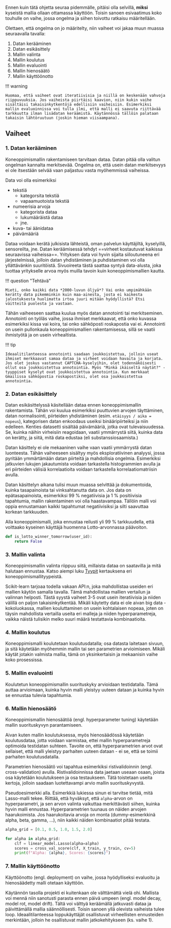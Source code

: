 Ennen kuin tätä ohjetta seuraa pidemmälle, pitäisi olla selvillä, **miksi** kyseistä mallia ollaan ottamassa käyttöön. Toisin sanoen esivaatimus koko touhulle on vaihe, jossa ongelma ja siihen toivottu ratkaisu määritellään.

Olettaen, että ongelma on jo määritelty, niin vaiheet voi jakaa muun muassa seuraavalla tavalla:

1. Datan kerääminen
2. Datan esikäsittely
3. Mallin valinta
4. Mallin koulutus
5. Mallin evaluointi
6. Mallin hienosäätö
7. Mallin käyttöönotto

!!! warning

    Huomaa, että vaiheet ovat iteratiivisia ja niillä on keskenään vahvoja riippuvuuksia. Jos vaiheista piirtäisi kaavion, niin kukin vaihe sisältäisi takaisinkytkentöjä edellisiin vaiheisiin. Esimerkiksi mallin evaluoinnissa voi tulla ilmi, että malli ei saavuta riittävää tarkkuutta ilman lisädatan keräämistä. Käytännössä tällöin palataan takaisin lähtöruutuun (joskin hieman viisaampana).

## Vaiheet

### 1. Datan kerääminen

Koneoppimismallin rakentamiseen tarvitaan dataa. Datan pitää olla valitun ongelman kannalta merkitsevää. Ongelma on, että usein datan merkitsevyys ei ole itsestään selvää vaan paljastuu vasta myöhemmissä vaiheissa.

Data voi olla esimerkiksi 

* tekstiä
    * kategorsita tekstiä
    * vapaamuotoista tekstiä
* numeerisia arvoja
    * kategorista dataa
    * lukumääräistä dataa
    * jne.
* kuva- tai äänidataa
* päivämääriä

Dataa voidaan kerätä julkisista lähteistä, oman palvelun käyttäjiltä, kyselyillä, sensoreilta, jne. Datan keräämisessä tehdyt ==virheet kostautuvat kaikissa seuraavissa vaiheissa==. Yrityksen data voi hyvin sijaita siiloutuneena eri järjestelmissä, jolloin datan yhdistäminen ja puhdistaminen voi olla yllättävänkin suuritöistä. Sivuoireeta tästä saattaa syntyä data-alusta, joka tuottaa yritykselle arvoa myös muilla tavoin kuin koneoppimismallien kautta.

!!! question "Tehtävä"

    Mieti, onko kaikki data *2000-luvun öljyä*? Vai onko umpimähkään kerätty data pikemminkin kuin maa-ainesta, josta ei kaikesta jalostuksesta huolimatta irtoa juuri mitään hyödyllistä? Etsi väitteitä puolesta ja vastaan.

Tähän vaiheeseen saattaa kuulua myös datan annotointi tai merkitseminen. Annotointi on työläs vaihe, jossa ihmiset merkkaavat, että onko kuvassa esimerkiksi kissa vai koira, tai onko sähköposti roskapostia vai ei. Annotointi on usein pullonkaula koneoppimismallien rakentamisessa, sillä se vaatii ihmistyötä ja on usein virhealtista. 

!!! tip

    Ideaalitilanteessa annotointi saadaan joukkoistettua, jolloin useat ihmiset merkkaavat samaa dataa ja virheet voidaan havaita ja korjata. Jos olet joskus vastannut CAPTCHA-kyselyihin, olet todennäköisesti ollut osa joukkoistettua annotointia. Myös "Minkä ikäiseltä näytät?" -tyyppiset kyselyt ovat joukkoistettua annotointia. Kun merkkaat Gmailissa sähköpostia roskapostiksi, olet osa joukkoistettua annotointia.

### 2. Datan esikäsittely

Datan esikäsittelyssä käsitellään dataa ennen koneoppimismallin rakentamista. Tähän voi kuulua esimerkiksi puuttuvien arvojen täyttäminen, datan normalisointi, piirteiden yhdistäminen (esim. `etäisyys / aika = nopeus`), kategorisen datan enkoodaus useiksi binääripiirteiksi ja niin edelleen. Kenties datasetti sisältää päivämääriä, jotka ovat tulevaisuudessa. Se, kuinka näihin virheisiin reagoidaan, vaatii ymmärrystä siitä, kuinka data on kerätty, ja siitä, mitä data edustaa (eli substanssiosaamista.)

Datan käsittely ei ole mekaaninen vaihe vaan vaatii ymmärrystä datan luonteesta. Tähän vaiheeseen sisältyy myös eksploratiivinen analyysi, jossa pyritään ymmärtämään datan piirteitä ja mahdollisia ongelmia. Esimerkiksi jatkuvien lukujen jakautumista voidaan tarkastella histogrammien avulla ja eri piirteiden välisiä korrelaatioita voidaan tarkastella korrelaatiomatriisin avulla.

Datan käsittelyn aikana tulisi muun muassa selvittää ja dokumentoida, kuinka tasapainoista tai vinksahtanutta data on. Jos data on epätasapainoista, esimerkiksi 99 % negatiivisia ja 1 % positiivisia tapahtumia, mallin rakentaminen voi olla haastavampaa. Tällöin malli voi oppia ennustamaan kaikki tapahtumat negatiivisiksi ja silti saavuttaa korkean tarkkuuden.

Alla koneoppimismalli, joka ennustaa reilusti yli 99 % tarkkuudella, että voittaako kyseinen käyttäjä huomenna Lotto-arvonnassa päävoiton.

```python
def is_lotto_winner_tomorrow(user_id):
    return False
```

### 3. Mallin valinta

Koneoppimismallin valinta riippuu siitä, millaista dataa on saatavilla ja mitä halutaan ennustaa. Katso aiempi luku [Tyypit](tyypit.md) kertauksena eri koneoppimismallityypeistä.

Scikit-learn tarjoaa todella vakaan API:n, joka mahdollistaa useiden eri mallien käytön samalla tavalla. Tämä mahdollistaa mallien vertailun ja valinnan helposti. Tästä syystä vaiheet 3-5 ovat usein iteratiivisia ja niiden välillä on paljon takaisinkytkentää. Mikäli käytetty data ei ole aivan big data -kokoluokassa, mallien kouluttaminen on usein kohtalaisen nopeaa, joten on täysin mahdollista vertailla useita eri malleja ja niiden hyperparametreja, vaikka näistä tulisikin melko suuri määrä testattavia kombinaatioita.

### 4. Mallin koulutus

Koneoppimismalli koulutetaan koulutusdatalla; osa datasta laitetaan sivuun, ja sitä käytetään myöhemmin mallin tai sen parametrien arvioimiseen. Mikäli käytät jotakin valmista mallia, tämä on yksinkertaisin ja mekaanisin vaihe koko prosessissa.

### 5. Mallin evaluointi

Koulutetun koneoppimismallin suorituskyky arvioidaan testidatalla. Tämä auttaa arvioimaan, kuinka hyvin malli yleistyy uuteen dataan ja kuinka hyvin se ennustaa tulevia tapahtumia.

### 6. Mallin hienosäätö

Koneoppimismallin hienosäätöä (engl. hyperparameter tuning) käytetään mallin suorituskyvyn parantamiseen. 

Aivan kuten mallin koulutuksessa, myös hienosäädössä käytetään koulutusdataa, jotta voidaan varmistaa, ettei mallin hyperparametreja optimoida testidatan suhteen. Tavoite on, että hyperparametrien arvot ovat sellaiset, että malli yleistyy parhaiten uuteen dataan - ei se, että se toimii parhaiten koulutusdatalla.

Parametrien hienosäätö voi tapahtua esimerkiksi ristivalidoinnin (engl. cross-validation) avulla. Ristivalidoinnissa data jaetaan useaan osaan, joista osa käytetään koulutukseen ja osa testaukseen. Tätä toistetaan useita kertoja, jolloin saadaan luotettavampi arvio mallin suorituskyvystä.

Pseudoesimerkki alla. Esimerkkiä lukiessa sinun ei tarvitse tietää, mitä Lasso-malli tekee. Riittää, että hyväksyt, että  `alpha`-arvon on hyperparametri, ja sen arvon valinta vaikuttaa merkittävästi siihen, kuinka hyvin malli ennustaa. Hyperparametrien tuunaus on näiden arvojen haarukoimista. Jos haarukoitavia arvoja on monta (dummy-esimerkkinä alpha, beta, gamma, ...), niin kaikki näiden kombinaatiot pitää testata.

```python
alpha_grid = [0.1, 0.5, 1.0, 1.5, 2.0]

for alpha in alpha_grid:
    clf = linear_model.Lasso(alpha=alpha)
    scores = cross_val_score(clf, X_train, y_train, cv=5)
    print(f"Alpha: {alpha}, Scores: {scores}")
```

### 7. Mallin käyttöönotto

Käyttöönotto (engl. deployment) on vaihe, jossa hyödylliseksi evaluoitu ja hienosäädetty malli otetaan käyttöön.

Käytännön tasolla projekti ei kuitenkaan ole välttämättä vielä ohi. Mallista voi mennä niin sanotusti parasta ennen päivä umpeen (engl. model decay, model rot, model drift). Tältä voi välttyä keräämällä jatkuvasti dataa ja päivittämällä mallia säännöllisesti. Toisin sanoen yllä olevista vaiheista tulee loop. Ideaalitilanteessa loppukäyttäjät osallistuvat virheellisten ennusteiden merkintään, jolloin he osallistuvat mallin jatkokehitykseen (ks. vaihe 1).
